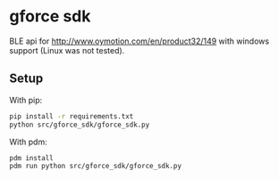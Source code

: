 # gforce sdk

BLE api for http://www.oymotion.com/en/product32/149 with windows support (Linux was not tested).

## Setup

With pip:

```sh
pip install -r requirements.txt
python src/gforce_sdk/gforce_sdk.py
```

With pdm:

```sh
pdm install
pdm run python src/gforce_sdk/gforce_sdk.py
```